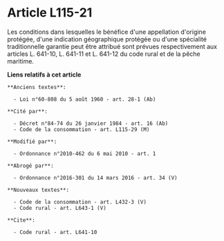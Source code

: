 # Article L115-21

Les conditions dans lesquelles le bénéfice d'une appellation d'origine protégée, d'une indication géographique protégée ou
d'une spécialité traditionnelle garantie peut être attribué sont prévues respectivement aux articles L. 641-10, L. 641-11 et
L. 641-12 du code rural et de la pêche maritime.

**Liens relatifs à cet article**

	**Anciens textes**:

	  - Loi n°60-808 du 5 août 1960 - art. 28-1 (Ab)

	**Cité par**:

	  - Décret n°84-74 du 26 janvier 1984 - art. 16 (Ab)
	  - Code de la consommation - art. L115-29 (M)

	**Modifié par**:

	  - Ordonnance n°2010-462 du 6 mai 2010 - art. 1

	**Abrogé par**:

	  - Ordonnance n°2016-301 du 14 mars 2016 - art. 34 (V)

	**Nouveaux textes**:

	  - Code de la consommation - art. L432-3 (V)
	  - Code rural - art. L643-1 (V)

	**Cite**:

	  - Code rural - art. L641-10
